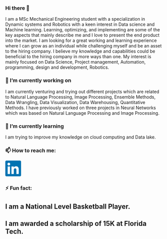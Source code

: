 ### Hi there 👋

I am a MSc Mechanical Engineering student with a specialization in Dynamic systems and Robotics with a keen interest in Data science and Machine learning. Learning, optimizing, and implementing are some of the key aspects that mainly describe me and I love to present the end product into the market. I am looking for a great working and learning experience where I can grow as an individual while challenging myself and be an asset to the hiring company. I believe my knowledge and capabilities could be beneficial to the hiring company in more ways than one. 
My interest is mainly focused on Data Science, Project management, Automation, programming,  design and development, Robotics.

### 🔭 I’m currently working on 

I am currently venturing and trying out different projects which are related to Natural Language Processing, Image Processing, Ensemble Methods, Data Wrangling, Data Visualization, Data Warehousing, Quantitative Methods. I have previously worked on three projects in Neural Networks which was based on Natural Language Processing and Image Processing.

### 🌱 I’m currently learning

I am trying to improve my knowledge on cloud computing and Data lake. 


### 📫 How to reach me:
<a href="https://www.linkedin.com/in/arun-ramachandran-a2019a/"><img height="50" src="https://github.com/Arun-K-Ram/Arun-K-Ram/blob/main/linkedin.png"></a>&nbsp;&nbsp;

### ⚡ Fun fact: 

## I am a National Level Basketball Player.
## I am awarded a scholarship of 15K at Florida Tech.
